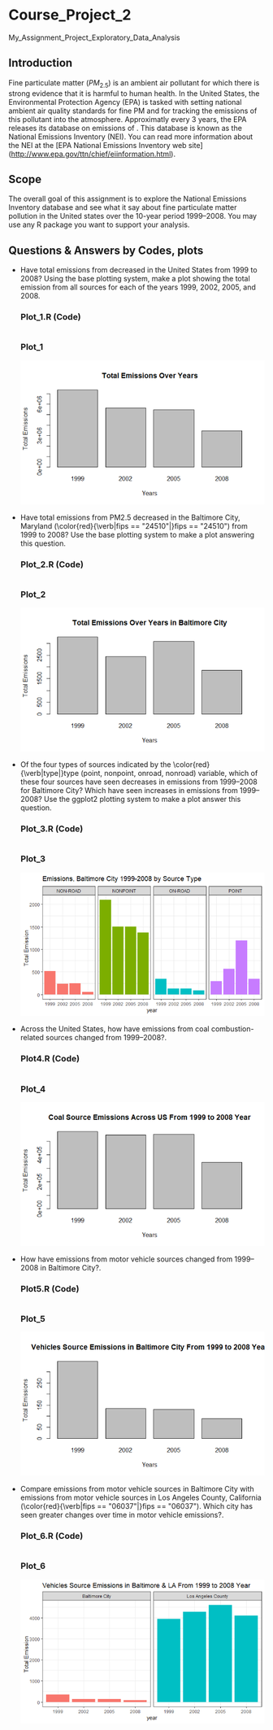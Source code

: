 # Course_Project_2
My_Assignment_Project_Exploratory_Data_Analysis

## Introduction
Fine particulate matter ($PM_{2.5}$) is an ambient air pollutant for which there is strong evidence that it is harmful to human health. In the United States, 
the Environmental Protection Agency (EPA) is tasked with setting national ambient air quality standards for fine PM and for tracking the emissions of this pollutant 
into the atmosphere. Approximatly every 3 years, the EPA releases its database on emissions of . This database is known as the National Emissions Inventory (NEI). 
You can read more information about the NEI at the [EPA National Emissions Inventory web site] (http://www.epa.gov/ttn/chief/eiinformation.html).

## Scope
The overall goal of this assignment is to explore the National Emissions Inventory database and see what it say about fine particulate matter pollution in the 
United states over the 10-year period 1999–2008. You may use any R package you want to support your analysis.

## Questions & Answers by Codes, plots
- Have total emissions from  decreased in the United States from 1999 to 2008? Using the base plotting system, make a plot showing the total  emission from all 
  sources for each of the years 1999, 2002, 2005, and 2008.
  
  ### Plot_1.R (Code)
  ```
  
  ```
  ### Plot_1
  ![Plot_1](/Plot_1.png)
- Have total emissions from PM2.5 decreased in the Baltimore City, Maryland (\color{red}{\verb|fips == "24510"|}fips == "24510") from 1999 to 2008? Use the base 
  plotting system to make a plot answering this question. 
  ### Plot_2.R (Code)
  ```
  
  ```
  ### Plot_2
  ![Plot_2](/Plot_2.png)
- Of the four types of sources indicated by the \color{red}{\verb|type|}type (point, nonpoint, onroad, nonroad) variable, which of these four sources have seen
  decreases in emissions from 1999–2008 for Baltimore City? Which have seen increases in emissions from 1999–2008? Use the ggplot2 plotting system to make a plot
  answer this question.
  ### Plot_3.R (Code)
  ```
  
  ```
  ### Plot_3
  ![Plot_3](/Plot_3.png)
- Across the United States, how have emissions from coal combustion-related sources changed from 1999–2008?.
  ### Plot4.R (Code)
  ```
  
  ```
  ### Plot_4
  ![Plot_4](/Plot_4.png)
- How have emissions from motor vehicle sources changed from 1999–2008 in Baltimore City?.
  ### Plot5.R (Code)
  ```
  
  ```
  ### Plot_5
  ![Plot_5](/Plot_5.png)
- Compare emissions from motor vehicle sources in Baltimore City with emissions from motor vehicle sources in Los Angeles County, California 
  (\color{red}{\verb|fips == "06037"|}fips == "06037"). Which city has seen greater changes over time in motor vehicle emissions?.
  ### Plot_6.R (Code)
  ```
  
  ```
  ### Plot_6
  ![Plot_6](/Plot_6.png)
